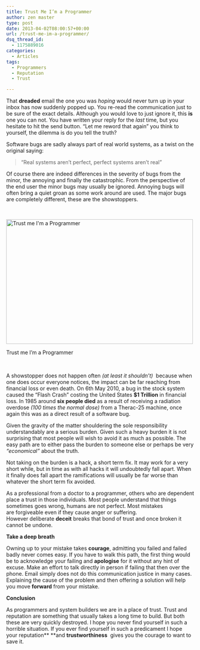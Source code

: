```yaml
---
title: Trust Me I’m a Programmer
author: zen master
type: post
date: 2013-04-02T08:00:57+00:00
url: /trust-me-im-a-programmer/
dsq_thread_id:
  - 1175889016
categories:
  - Articles
tags:
  - Programmers
  - Reputation
  - Trust

---
```

That **dreaded** email the one you was _hoping_ would never turn up in your inbox has now suddenly popped up. You re-read the communication just to be sure of the exact details. Although you would love to just ignore it, this **is** one you can not. You have written your reply for the _last_ time, but you hesitate to hit the send button. “Let me reword that again” you think to yourself, the dilemma is do you tell the truth?

Software bugs are sadly always part of real world systems, as a twist on the original saying:

> “Real systems aren&#8217;t perfect, perfect systems aren&#8217;t real”

Of course there are indeed differences in the severity of bugs from the minor, the annoying and finally the catastrophic. From the perspective of the end user the minor bugs may usually be ignored. Annoying bugs will often bring a quiet groan as some work around are used. The major bugs are completely different, these are the showstoppers.

<span style="color: #ffffff;">.</span>

<div class="wp-caption aligncenter" style="width: 510px">
  <img alt="Trust me I'm a Programmer" src="http://i.imgur.com/Ah4viVX.jpg" width="500" height="333" />
  
  <p class="wp-caption-text">
    Trust me I&#8217;m a Programmer
  </p>
</div>

<span style="color: #ffffff;">.</span>

A showstopper does not happen often _(at least it shouldn&#8217;t)_  because when one does occur everyone notices, the impact can be far reaching from financial loss or even death. On 6th May 2010, a bug in the stock system caused the “Flash Crash” costing the United States **$1 Trillion** in financial loss. In 1985 around **six people died** as a result of receiving a radiation overdose _(100 times the normal dose)_ from a Therac-25 machine, once again this was as a direct result of a software bug.

Given the gravity of the matter shouldering the sole responsibility understandably are a serious burden. Given such a heavy burden it is not surprising that most people will wish to avoid it as much as possible. The easy path are to either pass the burden to someone else or perhaps be very _“economical”_ about the truth.

Not taking on the burden is a hack, a short term fix. It may work for a very short while, but in time as with all hacks it will undoubtedly fall apart. When it finally does fall apart the ramifications will usually be far worse than whatever the short term fix avoided.

As a professional from a doctor to a programmer, others who are dependent place a trust in those individuals. Most people understand that things sometimes goes wrong, humans are not perfect. Most mistakes are forgiveable even if they cause anger or suffering. However deliberate **deceit** breaks that bond of trust and once broken it cannot be undone.

**Take a deep breath**

Owning up to your mistake takes **courage**, admitting you failed and failed badly never comes easy. If you have to walk this path, the first thing would be to acknowledge your failing and **apologise** for it without any hint of excuse. Make an effort to talk directly in person if failing that then over the phone. Email simply does not do this communication justice in many cases. Explaining the cause of the problem and then offering a solution will help you move **forward** from your mistake.

**Conclusion**

As programmers and system builders we are in a place of trust. Trust and reputation are something that usually takes a long time to build. But both these are very quickly destroyed. I hope you never find yourself in such a horrible situation. If you ever find yourself in such a predicament I hope your reputation** **and **trustworthiness**  gives you the courage to want to save it.